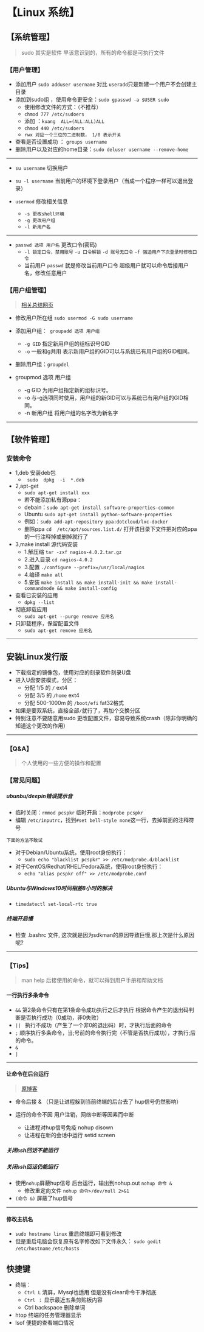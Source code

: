 # 【Linux 系统】
## 【系统管理】
> sudo 其实是软件 早该意识到的，所有的命令都是可执行文件

### 【用户管理】
- 添加用户 `sudo adduser username` 对比 `useradd`只是新建一个用户不会创建主目录
- 添加到sudo组 ，使用命令更安全：`sudo gpasswd -a $USER sudo`
    -  使用修改文件的方式：（不推荐）
    - `chmod 777 /etc/sudoers`
    - 添加 ：`kuang  ALL=(ALL:ALL)ALL`
    - `chmod 440 /etc/sudoers`
    - `rwx 对应一个三位的二进制数， 1/0 表示开关`
- 查看是否设置成功 ： `groups username`
- 删除用户以及对应的home目录：`sudo deluser username --remove-home` 

*****
- `su username` 切换用户
- `su -l username` 当前用户的环境下登录用户（当成一个程序一样可以退出登录）

- `usermod` 修改相关信息
    - `-s 更改shell环境`
    - `-g 更改用户组`
    - `-l 新用户名`

******
- `passwd 选项 用户名` 更改口令(密码)
    - `-l 锁定口令，禁用账号`  `-u 口令解锁` `-d 账号无口令` `-f 强迫用户下次登录时修改口令`
    - 当前用户 `passwd` 就是修改当前用户口令 超级用户就可以命令后接用户名，修改任意用户

### 【用户组管理】
> [相关总结网页](http://www.runoob.com/linux/linux-user-manage.html)

- 修改用户所在组 `sudo usermod -G sudo username`

- 添加用户组：` groupadd 选项 用户组`
    - `-g GID` 指定新用户组的组标识号GID 
    - `-o` 一般和g共用 表示新用户组的GID可以与系统已有用户组的GID相同。
- 删除用户组：`groupdel` 
- groupmod 选项 用户组
    - -g GID 为用户组指定新的组标识号。
    - -o 与-g选项同时使用，用户组的新GID可以与系统已有用户组的GID相同。
    - -n 新用户组 将用户组的名字改为新名字


*********************************
## 【软件管理】
### 安装命令
- 1,deb 安装deb包
	- ` sudo  dpkg  -i  *.deb`
- 2,apt-get
	- `sudo apt-get install xxx`
	- 若不能添加私有源ppa：
	- debain：`sudo apt-get install software-properties-common`
	- Ubuntu `sudo apt-get install python-software-properties`
	- 例如：`sudo add-apt-repository ppa:dotcloud/lxc-docker `
	- 删除ppa `cd  /etc/apt/sources.list.d/` 打开该目录下文件把对应的ppa的一行注释掉或删掉就行了
- 3,make install 源代码安装
    - 1.解压缩 `tar -zxf nagios-4.0.2.tar.gz ` 
    - 2.进入目录 `cd nagios-4.0.2`
    - 3.配置 `./configure --prefix=/usr/local/nagios  ` 
    - 4.编译 `make all`
    - 5.安装 `make install && make install-init && make install-commandmode && make install-config`
- 查看已安装的应用
	- `dpkg --list`
- 彻底卸载应用
	- `sudo apt-get --purge remove 应用名`
- 只卸载程序，保留配置文件
	- `sudo apt-get remove 应用名`

*****************************************************
## 安装Linux发行版
- 下载指定的镜像包，使用对应的刻录软件刻录U盘
- 进入U盘安装模式，分区：
    - 分配 1/5 的 `/` ext4
    - 分配 3/5 的 `/home` ext4
    - 分配 500-1000m 的 `/boot/efi` fat32格式
- 如果是要双系统，直接全部` / `就行了，再加个交换分区    
- 特别注意不要随意用sudo 更改配置文件，容易导致系统crash（除非你明确的知道这个更改的作用）

******************************************************
### 【Q&A】
> 个人使用的一些方便的操作和配置

### 【常见问题】
##### ubunbu/deepin错误提示音
- 临时关闭：`rmmod pcspkr` 临时开启：`modprobe pcspkr`
- 编辑 `/etc/inputrc`，找到`#set bell-style none`这一行，去掉前面的注释符号

`下面的方法不敢试`
- 对于Debian/Ubuntu系统，使用root身份执行：
    - `sudo echo "blacklist pcspkr" >> /etc/modprobe.d/blacklist`
- 对于CentOS/Redhat/RHEL/Fedora系统，使用root身份执行：
    - `echo "alias pcspkr off" >> /etc/modprobe.conf `

##### Ubuntu与Windows10时间相差8小时的解决
- `timedatectl set-local-rtc true `

##### 终端开启慢 
- 检查 .bashrc 文件, 这次就是因为sdkman的原因导致巨慢,那上次是什么原因呢?

*****************************************************
### 【Tips】
> man help 后接使用的命令，就可以得到用户手册和帮助文档

#### 一行执行多条命令 
- ` && ` 第2条命令只有在第1条命令成功执行之后才执行 根据命令产生的退出码判断是否执行成功（0成功，非0失败）
-  `|| ` 执行不成功（产生了一个非0的退出码）时，才执行后面的命令
-  ` ; ` 顺序执行多条命令，当;号前的命令执行完（不管是否执行成功），才执行;后的命令。 
- `&`
- `|`



**************
#### 让命令在后台运行
> [原博客](https://www.ibm.com/developerworks/cn/linux/l-cn-nohup/)

- 命令后接 & （只是让进程躲到当前终端的后台去了 hup信号仍然影响）

- 运行的命令不因 用户注销，网络中断等因素而中断
    - 让进程对hup信号免疫 nohup disown
    - 让进程在新的会话中运行 setid screen

##### 关闭ssh回话不能运行
##### 关闭ssh回话仍能运行

- 使用`nohup`屏蔽hup信号 后台运行，输出到nohup.out `nohup 命令 &`
    - 修改重定向文件  `nohup 命令>/dev/null 2>&1`
- `(命令 &)` 屏蔽了hup信号

*************

#### 修改主机名
- `sudo hostname linux` 重启终端即可看到修改
- 但是重启电脑会恢复原有名字修改如下文件永久： `sudo gedit /etc/hostname` `/etc/hosts`

## 快捷键
- 终端：
    - `Ctrl L` 清屏，Mysql也适用 但是没有clear命令干净彻底
    - `Ctrl ；` 显示最近五条剪贴板内容
    - Ctrl backspace 删除单词
- htop 终端的任务管理器显示
- lsof 便捷的查看端口情况
